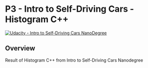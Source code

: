 # **P3 - Intro to Self-Driving Cars - Histogram C++** 
[![Udacity - Intro to Self-Driving Cars NanoDegree](https://github.com/vickyaziz/sdc_p1_lanelines/blob/master/test_images/shield-udacity.png)](https://www.udacity.com/school-of-autonomous-systems)

Overview
---
Result of Histogram C++ from Intro to Self-Driving Cars Nanodegree
